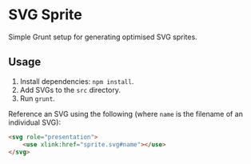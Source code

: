 # SVG Sprite

Simple Grunt setup for generating optimised SVG sprites.


## Usage

1. Install dependencies: `npm install`.
2. Add SVGs to the `src` directory.
3. Run `grunt`.

Reference an SVG using the following (where `name` is the filename of an individual SVG):

```html
<svg role="presentation">
    <use xlink:href="sprite.svg#name"></use>
</svg>
```

